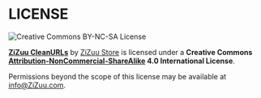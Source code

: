 # LICENSE
![Creative Commons BY-NC-SA License](https://i.creativecommons.org/l/by-nc-sa/4.0/88x31.png)


**[ZiZuu CleanURLs](../../)** by [ZiZuu Store](../../../) is licensed under a **Creative Commons [Attribution-NonCommercial-ShareAlike](http://creativecommons.org/licenses/by-nc-sa/4.0/) 4.0 International License**.

Permissions beyond the scope of this license may be available at info@ZiZuu.com.
